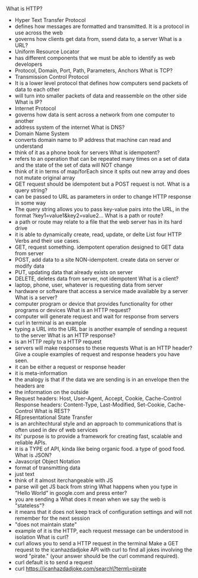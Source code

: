 What is HTTP?
- Hyper Text Transfer Protocol
- defines how messages are formatted and transmitted.  It is a protocol in use across the web
- governs how clients get data from, ssend data to, a server
What is a URL?
- Uniform Resource Locator
- has different components that we must be able to identify as web developers
- Protocol, Domain, Port, Path, Parameters, Anchors
What is TCP?
- Transmission Control Protocol
- It is a lower level protocol that defines how computers send packets of data to each other
- will turn into smaller packets of data and reassemble on the other side 
What is IP?
- Internet Protocol
- governs how data is sent across a network from one computer to another
- address system of the internet
What is DNS?
- Domain Name System
- converts domain name to IP address that machine can read and understand
- think of it as a phone book for servers
What is idempotent?
- refers to an operation that can be repeated many times on a set of data and the state of the set of data will NOT change
- think of it in terms of map/forEach since it spits out new array and does not mutate original array
- GET request should be idempotent but a POST request is not.
What is a query string?
- can be passed to URL as parameters in order to change HTTP response in some way
- The query string allows you to pass key-value pairs into the URL, in the format ?key1=value1&key2=value2...
What is a path or route?
- a path or route may relate to a file that the web  server has in its hard drive 
- it is able to dynamically create, read, update, or delte
List four HTTP Verbs and their use cases.
- GET, request something.  idempotent operation designed to GET data from server
- POST, add data to a site NON-idempotent.  create data on server or modify data
- PUT, updating data that already exists on server
- DELETE, deletes data from server, not idempotent
What is a client?
- laptop, phone, user, whatever is requesting data from server
- hardware or software that access a service made available by a server
What is a server?
- computer program or device that provides functionality for other programs or devices
What is an HTTP request?
- computer will generate request and wait for response from servers
- curl in terminal is an example
- typing a URL into the URL bar is another example of sending a request to the server
What is an HTTP response?
- is an HTTP reply to a HTTP request
- servers will make responses to these requests
What is an HTTP header? Give a couple examples of request and response headers you have seen.
- it can be either a request or response header
- it is meta-information
- the analogy is that if the data we are sending is in an envelope then the headers are
- the information on the outside
- Request headers: Host, User-Agent, Accept, Cookie, Cache-Control Response headers: Content-Type, Last-Modified, Set-Cookie, Cache-Control
What is REST?
- REpresentational State Transfer
- is an architechtural style and an approach to communications that is often used in dev of web services
- its' purpose is to provide a framework for creating fast, scalable and reliable APIs.
- it is a TYPE of API, kinda like being organic food. a type of good food.
What is JSON?
- Javascript Object Notation
- format of transmitting data
- just text
- think of it almost iterchangeable with JS
- parse will get JS back from string
What happens when you type in "Hello World" in google.com and press enter?
- you are sending a 
What does it mean when we say the web is "stateless"?
- it means that it does not keep track of configuration settings and will not remember for the next session
- "does not maintain state"
- example of it is the HTTP, each request message can be understood in isolation
What is curl?
- curl allows you to send a HTTP request in the terminal
Make a GET request to the icanhazdadjoke API with curl to find all jokes involving the word "pirate." (your answer should be the curl command required).
- curl default is to send a request 
- curl https://icanhazdadjoke.com/search\?term\=pirate
